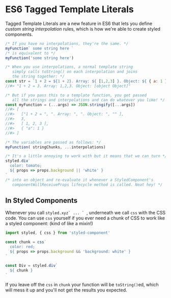# ES6 Tagged Template Literals

Tagged Template Literals are a new feature in ES6 that lets you define _custom string interpolation_ rules, which is how we're able to create styled components.

```js
/* If you have no interpolations, they're the same. */
myFunction` some string here `
/* is equivalent to */
myFunction('some string here')

/* When you use interpolations, a normal template string
   simply calls toString() on each interpolation and joins
   the string together: */
const str = `1 + 2 = ${1 + 2}. Array: ${ [1,2,3] }. Object: ${ { a: 1 } }`
//#> "1 + 2 = 3. Array: 1,2,3. Object: [object Object]"

/* But if you pass this to a template function, you get passed
   all the strings and interpolations and can do whatever you like! */
const myFunction = (...args) => JSON.stringify([...args])
//#> [
//#>   ["1 + 2 = ", ". Array: ", ". Object: ", "" ],
//#>   3,
//#>   [ 1, 2, 3 ],
//#>   { "a": 1 }
//#> ]

/* The variables are passed as follows: */
myFunction( stringChunks, ...interpolations)

/* It's a little annoying to work with but it means that we can turn */
styled.div`
  color: tomato;
  ${ props => props.background || 'white' }
`
/* into an object and re-evaluate it whenever a StyledComponent's
   componentWillReceiveProps lifecycle method is called. Neat hey! */
```

## In Styled Components

Whenever you call ``styled.xyz` ... ` ``, underneath we call `css` with the CSS code. You can use `css` yourself if you ever need a chunk of CSS to work like a styled component: (kind of like a mixin!)

```js
import styled, { css } from 'styled-component'

const chunk = css`
  color: red;
  ${ props => props.background && 'background: white' }
`

const Div = styled.div`
  ${ chunk }
`
```

If you leave off the `css` in `chunk` your function will be `toString()`ed, which will mess it up and you'll not get the results you expected.
